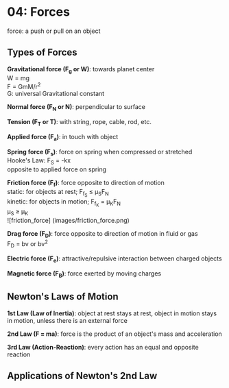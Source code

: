 # 04: Forces

force: a push or pull on an object

## Types of Forces 

**Gravitational force (F<sub>g</sub> or W)**: towards planet center   
W = mg  
F = GmM/r<sup>2</sup>   
G: universal Gravitational constant

**Normal force (F<sub>N</sub> or N)**: perpendicular to surface   

**Tension (F<sub>T</sub> or T)**: with string, rope, cable, rod, etc.  

**Applied force (F<sub>a</sub>)**: in touch with object

**Spring force (F<sub>s</sub>)**: force on spring when compressed or stretched  
Hooke's Law: F<sub>S</sub> = -kx   
opposite to applied force on spring

**Friction force (F<sub>f</sub>)**: force opposite to direction of motion  
static: for objects at rest; F<sub>f<sub>S</sub></sub> &le; &mu;<sub>S</sub>F<sub>N</sub>  
kinetic: for objects in motion; F<sub>f<sub>K</sub></sub> = &mu;<sub>K</sub>F<sub>N</sub>  
&mu;<sub>S</sub> &ge; &mu;<sub>K</sub>  
![friction_force] (images/friction_force.png)

**Drag force (F<sub>D</sub>)**: force opposite to direction of motion in fluid or gas  
F<sub>D</sub> = bv or bv<sup>2</sup>

**Electric force (F<sub>e</sub>)**: attractive/repulsive interaction between charged objects

**Magnetic force (F<sub>B</sub>)**: force exerted by moving charges

## Newton's Laws of Motion

**1st Law (Law of Inertia)**: object at rest stays at rest, object in motion stays in motion, unless there is an external force

**2nd Law (F = ma)**: force is the product of an object's mass and acceleration

**3rd Law (Action-Reaction)**: every action has an equal and opposite reaction

## Applications of Newton's 2nd Law




